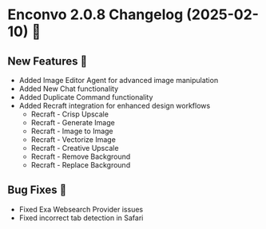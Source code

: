 # Enconvo 2.0.8 Changelog (2025-02-10) 🚀

## New Features 🎉

- Added Image Editor Agent for advanced image manipulation
- Added New Chat functionality
- Added Duplicate Command functionality
- Added Recraft integration for enhanced design workflows
  - Recraft - Crisp Upscale
  - Recraft - Generate Image
  - Recraft - Image to Image
  - Recraft - Vectorize Image
  - Recraft - Creative Upscale
  - Recraft - Remove Background
  - Recraft - Replace Background

## Bug Fixes 🔧

- Fixed Exa Websearch Provider issues
- Fixed incorrect tab detection in Safari
